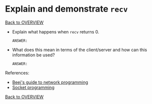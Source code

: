 # Explain and demonstrate `recv`

[Back to OVERVIEW](../../README.md)

- Explain what happens when `recv` returns 0.

    ```text
    ANSWER:
    ```

- What does this mean in terms of the client/server and how can this information be used?

    ```text
    ANSWER:
    ```


References:

- [Beej's guide to network programming](https://beej.us/guide/bgnet/html/)
- [Socket programming](https://www.geeksforgeeks.org/socket-programming-cc/)

[Back to OVERVIEW](../../README.md)
